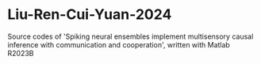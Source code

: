 # Liu-Ren-Cui-Yuan-2024
Source codes of 'Spiking neural ensembles implement multisensory causal inference with communication and cooperation', written with Matlab R2023B
